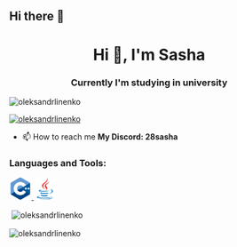 ## Hi there 👋

<!--
**OleksandrLinenko/OleksandrLinenko** is a ✨ _special_ ✨ repository because its `README.md` (this file) appears on your GitHub profile.

Here are some ideas to get you started:

- 🔭 I’m currently working on ...
- 🌱 I’m currently learning ...
- 👯 I’m looking to collaborate on ...
- 🤔 I’m looking for help with ...
- 💬 Ask me about ...
- 📫 How to reach me: ...
- 😄 Pronouns: ...
- ⚡ Fun fact: ...
-->
<h1 align="center">Hi 👋, I'm Sasha</h1>
<h3 align="center">Currently I'm studying in university</h3>

<p align="left"> <img src="https://komarev.com/ghpvc/?username=oleksandrlinenko&label=Profile%20views&color=0e75b6&style=flat" alt="oleksandrlinenko" /> </p>

<p align="left"> <a href="https://github.com/ryo-ma/github-profile-trophy"><img src="https://github-profile-trophy.vercel.app/?username=oleksandrlinenko" alt="oleksandrlinenko" /></a> </p>

- 📫 How to reach me **My Discord: 28sasha**

<h3 align="left">Languages and Tools:</h3>
<p align="left"> <a href="https://www.w3schools.com/cpp/" target="_blank" rel="noreferrer"> <img src="https://raw.githubusercontent.com/devicons/devicon/master/icons/cplusplus/cplusplus-original.svg" alt="cplusplus" width="40" height="40"/> </a> <a href="https://www.java.com" target="_blank" rel="noreferrer"> <img src="https://raw.githubusercontent.com/devicons/devicon/master/icons/java/java-original.svg" alt="java" width="40" height="40"/> </a> </p>

<p>&nbsp;<img align="center" src="https://github-readme-stats.vercel.app/api?username=oleksandrlinenko&show_icons=true&locale=en" alt="oleksandrlinenko" /></p>

<p><img align="center" src="https://github-readme-streak-stats.herokuapp.com/?user=oleksandrlinenko&" alt="oleksandrlinenko" /></p>




